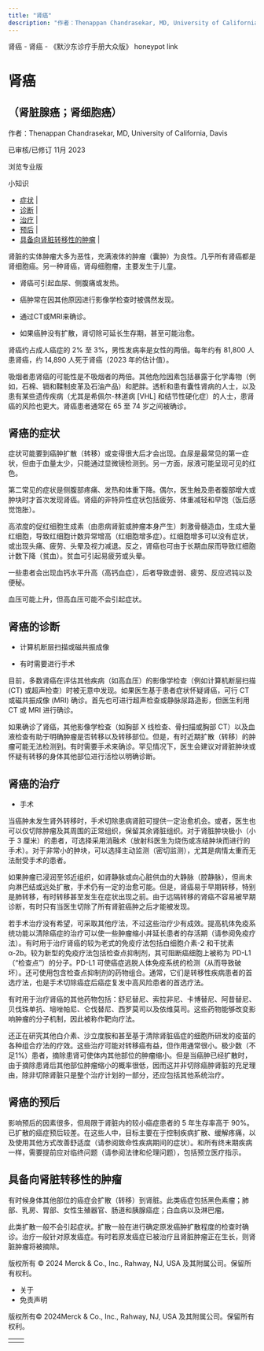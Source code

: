 ```yaml
---
title: "肾癌"
description: "作者：Thenappan Chandrasekar, MD, University of California, Davis"
---
```


﻿肾癌 \- 肾癌 \- 《默沙东诊疗手册大众版》 honeypot link

# 肾癌

## （肾脏腺癌；肾细胞癌）

作者：Thenappan Chandrasekar, MD, University of California, Davis

已审核/已修订 11月 2023

浏览专业版

小知识

- [症状](#症状_v764065_zh) \|
- [诊断](#诊断_v764074_zh) \|
- [治疗](#治疗_v764083_zh) \|
- [预后](#预后_v764077_zh) \|
- [具备向肾脏转移性的肿瘤](#具备向肾脏转移性的肿瘤_v44323652_zh) \|

肾脏的实体肿瘤大多为恶性，充满液体的肿瘤（囊肿）为良性。几乎所有肾癌都是肾细胞癌。另一种肾癌，肾母细胞瘤，主要发生于儿童。

- 肾癌可引起血尿、侧腹痛或发热。

- 癌肿常在因其他原因进行影像学检查时被偶然发现。

- 通过CT或MRI来确诊。

- 如果癌肿没有扩散，肾切除可延长生存期，甚至可能治愈。


肾癌约占成人癌症的 2% 至 3%，男性发病率是女性的两倍。每年约有 81,800 人患肾癌，约 14,890 人死于肾癌（2023 年的估计值）。

吸烟者患肾癌的可能性是不吸烟者的两倍。其他危险因素包括暴露于化学毒物（例如，石棉、镉和鞣制皮革及石油产品）和肥胖。透析和患有囊性肾病的人士，以及患有某些遗传疾病（尤其是希佩尔-林道病 \[VHL\] 和结节性硬化症）的人士，患肾癌的风险也更大。肾癌患者通常在 65 至 74 岁之间被确诊。

## 肾癌的症状

症状可能要到癌肿扩散（转移）或变得很大后才会出现。血尿是最常见的第一症状，但由于血量太少，只能通过显微镜检测到。另一方面，尿液可能呈现可见的红色。

第二常见的症状是侧腹部疼痛、发热和体重下降。偶尔，医生触及患者腹部增大或肿块时才首次发现肾癌。肾癌的非特异性症状包括疲劳、体重减轻和早饱（饭后感觉饱胀）。

高浓度的促红细胞生成素（由患病肾脏或肿瘤本身产生）刺激骨髓造血，生成大量红细胞，导致红细胞计数异常增高（红细胞增多症）。红细胞增多可以没有症状，或出现头痛、疲劳、头晕及视力减退。反之，肾癌也可由于长期血尿而导致红细胞计数下降（贫血）。贫血可引起易疲劳或头晕。

一些患者会出现血钙水平升高（高钙血症），后者导致虚弱、疲劳、反应迟钝以及便秘。

血压可能上升，但高血压可能不会引起症状。

## 肾癌的诊断

- 计算机断层扫描或磁共振成像

- 有时需要进行手术


目前，多数肾癌在评估其他疾病（如高血压）的影像学检查（例如计算机断层扫描 (CT) 或超声检查）时被无意中发现。如果医生基于患者症状怀疑肾癌，可行 CT 或磁共振成像 (MRI) 确诊。首先也可进行超声检查或静脉尿路造影，但医生利用 CT 或 MRI 进行确诊。

如果确诊了肾癌，其他影像学检查（如胸部 X 线检查、骨扫描或胸部 CT）以及血液检查有助于明确肿瘤是否转移以及转移部位。但是，有时近期扩散（转移）的肿瘤可能无法检测到。有时需要手术来确诊。罕见情况下，医生会建议对肾脏肿块或怀疑有转移的身体其他部位进行活检以明确诊断。

## 肾癌的治疗

- 手术


当癌肿未发生肾外转移时，手术切除患病肾脏可提供一定治愈机会。或者，医生也可以仅切除肿瘤及其周围的正常组织，保留其余肾脏组织。对于肾脏肿块极小（小于 3 厘米）的患者，可选择采用消融术（放射科医生为烧伤或冻结肿块而进行的手术）。对于非常小的肿块，可以选择主动监测（密切监测），尤其是病情太重而无法耐受手术的患者。

如果肿瘤已浸润至邻近组织，如肾静脉或向心脏供血的大静脉（腔静脉），但尚未向淋巴结或远处扩散，手术仍有一定的治愈可能。但是，肾癌易于早期转移，特别是肺转移，有时转移甚至发生在症状出现之前。由于远隔转移的肾癌不容易被早期诊断，有时只有当医生切除了所有肾脏癌肿之后才能被发现。

若手术治疗没有希望，可采取其他疗法，不过这些治疗少有成效。提高机体免疫系统功能以清除癌症的治疗可以使一些肿瘤缩小并延长患者的存活期（请参阅免疫疗法）。有时用于治疗肾癌的较为老式的免疫疗法包括白细胞介素-2 和干扰素 α-2b。较为新型的免疫疗法包括检查点抑制剂，其可阻断癌细胞上被称为 PD-L1（“检查点”）的分子。PD-L1 可使癌症逃脱人体免疫系统的检测（从而导致破坏）。还可使用包含检查点抑制剂的药物组合。通常，它们是转移性疾病患者的首选疗法，也是手术切除癌症后癌症复发中高风险患者的首选疗法。

有时用于治疗肾癌的其他药物包括：舒尼替尼、索拉非尼、卡博替尼、阿昔替尼、贝伐珠单抗、培唑帕尼、仑伐替尼、西罗莫司以及依维莫司。这些药物能够改变影响肿瘤的分子机制，因此被称作靶向疗法。

还正在研究其他白介素、沙立度胺和甚至基于清除肾脏癌症的细胞所研发的疫苗的各种组合疗法的疗效。这些治疗可能对转移癌有益，但作用通常很小。极少数（不足1%）患者，摘除患肾可使体内其他部位的肿瘤缩小。但是当癌肿已经扩散时，由于摘除患肾后其他部位肿瘤缩小的概率很低，因而这并非切除癌肿肾脏的充足理由，除非切除肾脏只是整个治疗计划的一部分，还应包括其他系统治疗。

## 肾癌的预后

影响预后的因素很多，但局限于肾脏内的较小癌症患者的 5 年生存率高于 90%。已扩散的癌症预后较差。在这些人中，目标主要在于控制疾病扩散、缓解疼痛，以及使用其他方式改善舒适度（请参阅致命性疾病期间的症状）。和所有终末期疾病一样，需要提前应对临终问题（请参阅法律和伦理问题），包括预立医疗指示。

## 具备向肾脏转移性的肿瘤

有时候身体其他部位的癌症会扩散（转移）到肾脏。此类癌症包括黑色素瘤；肺部、乳房、胃部、女性生殖器官、肠道和胰腺癌症；白血病以及淋巴瘤。

此类扩散一般不会引起症状。扩散一般在进行确定原发癌肿扩散程度的检查时确诊。治疗一般针对原发癌症。有时若原发癌症已被治疗且肾脏肿瘤正在生长，则肾脏肿瘤将被摘除。



版权所有 © 2024
Merck & Co., Inc., Rahway, NJ, USA 及其附属公司。保留所有权利。

- 关于
- 免责声明

版权所有© 2024Merck & Co., Inc., Rahway, NJ, USA 及其附属公司。保留所有权利。

|     |     |
| --- | --- |
|  |  |